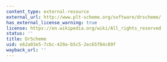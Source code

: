 ```yaml
---
content_type: external-resource
external_url: http://www.plt-scheme.org/software/drscheme/
has_external_license_warning: true
license: https://en.wikipedia.org/wiki/All_rights_reserved
status: ''
title: DrScheme
uid: e62a03e5-7cbc-429a-b5c5-2ec65f84c89f
wayback_url: ''
---
```

